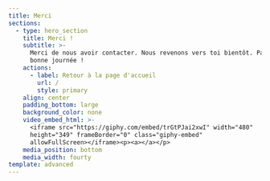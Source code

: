 ```yaml
---
title: Merci
sections:
  - type: hero_section
    title: Merci !
    subtitle: >-
      Merci de nous avoir contacter. Nous revenons vers toi bientôt. Passe une
      bonne journée !
    actions:
      - label: Retour à la page d'accueil
        url: /
        style: primary
    align: center
    padding_bottom: large
    background_color: none
    video_embed_html: >-
      <iframe src="https://giphy.com/embed/trGtPJai2xwI" width="480"
      height="349" frameBorder="0" class="giphy-embed"
      allowFullScreen></iframe><p><a></a></p>
    media_position: bottom
    media_width: fourty
template: advanced
---
```

